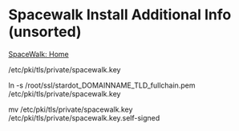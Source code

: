 # Spacewalk Install Additional Info (unsorted)

[SpaceWalk: Home](./README)

/etc/pki/tls/private/spacewalk.key

ln -s /root/ssl/stardot_DOMAINNAME_TLD_fullchain.pem /etc/pki/tls/private/spacewalk.key

mv /etc/pki/tls/private/spacewalk.key /etc/pki/tls/private/spacewalk.key.self-signed

